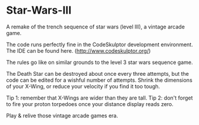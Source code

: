 Star-Wars-III
=============

A remake of the trench sequence of star wars (level III), a vintage arcade game.

The code runs perfectly fine in the CodeSkulptor development environment. The IDE can be found here. (http://www.codeskulptor.org/)

The rules go like on similar grounds to the level 3 star wars sequence game.

The Death Star can be destroyed about once every three attempts, but the code can be edited for a wishful number of attempts. Shrink the dimensions of your X-Wing, or reduce your velocity if you find it too tough.

Tip 1: remember that X-Wings are wider than they are tall. 
Tip 2: don't forget to fire your proton torpedoes once your distance display reads zero.

Play & relive those vintage arcade games era.
